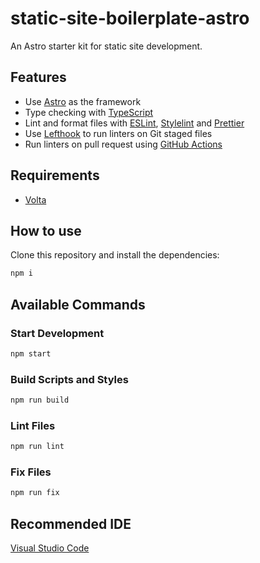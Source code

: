 # static-site-boilerplate-astro

An Astro starter kit for static site development.

## Features

- Use [Astro](https://astro.build/) as the framework
- Type checking with [TypeScript](https://www.typescriptlang.org/)
- Lint and format files with [ESLint](https://eslint.org/), [Stylelint](https://stylelint.io/) and [Prettier](https://prettier.io/)
- Use [Lefthook](https://github.com/evilmartians/lefthook) to run linters on Git staged files
- Run linters on pull request using [GitHub Actions](https://github.co.jp/features/actions)

## Requirements

- [Volta](https://volta.sh/)

## How to use

Clone this repository and install the dependencies:

```bash
npm i
```

## Available Commands

### Start Development

```bash
npm start
```

### Build Scripts and Styles

```bash
npm run build
```

### Lint Files

```bash
npm run lint
```

### Fix Files

```bash
npm run fix
```

## Recommended IDE

[Visual Studio Code](https://code.visualstudio.com/)
